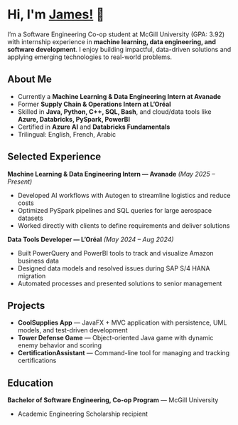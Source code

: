 

# Hi, I'm [James!](https://www.linkedin.com/in/james-helou) 👋

I’m a Software Engineering Co-op student at McGill University (GPA: 3.92) with internship experience in **machine learning, data engineering, and software development**. I enjoy building impactful, data-driven solutions and applying emerging technologies to real-world problems.

## About Me
- Currently a **Machine Learning & Data Engineering Intern at Avanade**
- Former **Supply Chain & Operations Intern at L’Oréal**
- Skilled in **Java, Python, C++, SQL, Bash**, and cloud/data tools like **Azure, Databricks, PySpark, PowerBI**
- Certified in **Azure AI** and **Databricks Fundamentals**
- Trilingual: English, French, Arabic

## Selected Experience
**Machine Learning & Data Engineering Intern — Avanade** *(May 2025 – Present)*  
- Developed AI workflows with Autogen to streamline logistics and reduce costs  
- Optimized PySpark pipelines and SQL queries for large aerospace datasets  
- Worked directly with clients to define requirements and deliver solutions  

**Data Tools Developer — L’Oréal** *(May 2024 – Aug 2024)*  
- Built PowerQuery and PowerBI tools to track and visualize Amazon business data  
- Designed data models and resolved issues during SAP S/4 HANA migration  
- Automated processes and presented solutions to senior management  

## Projects
- **CoolSupplies App** — JavaFX + MVC application with persistence, UML models, and test-driven development  
- **Tower Defense Game** — Object-oriented Java game with dynamic enemy behavior and scoring  
- **CertificationAssistant** — Command-line tool for managing and tracking certifications  

## Education
**Bachelor of Software Engineering, Co-op Program** — McGill University  
- Academic Engineering Scholarship recipient

